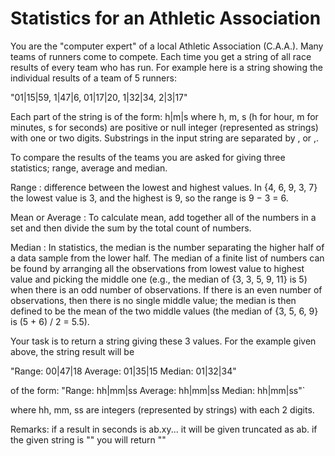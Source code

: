 # Statistics for an Athletic Association

You are the "computer expert" of a local Athletic Association (C.A.A.). Many teams of runners come to compete. Each time
you get a string of all race results of every team who has run. For example here is a string showing the individual
results of a team of 5 runners:

"01|15|59, 1|47|6, 01|17|20, 1|32|34, 2|3|17"

Each part of the string is of the form: h|m|s where h, m, s (h for hour, m for minutes, s for seconds) are positive or
null integer (represented as strings) with one or two digits. Substrings in the input string are separated by , or ,.

To compare the results of the teams you are asked for giving three statistics; range, average and median.

Range : difference between the lowest and highest values. In {4, 6, 9, 3, 7} the lowest value is 3, and the highest is
9, so the range is 9 − 3 = 6.

Mean or Average : To calculate mean, add together all of the numbers in a set and then divide the sum by the total count
of numbers.

Median : In statistics, the median is the number separating the higher half of a data sample from the lower half. The
median of a finite list of numbers can be found by arranging all the observations from lowest value to highest value and
picking the middle one (e.g., the median of {3, 3, 5, 9, 11} is 5) when there is an odd number of observations. If there
is an even number of observations, then there is no single middle value; the median is then defined to be the mean of
the two middle values (the median of {3, 5, 6, 9} is (5 + 6) / 2 = 5.5).

Your task is to return a string giving these 3 values. For the example given above, the string result will be

"Range: 00|47|18 Average: 01|35|15 Median: 01|32|34"

of the form: "Range: hh|mm|ss Average: hh|mm|ss Median: hh|mm|ss"`

where hh, mm, ss are integers (represented by strings) with each 2 digits.

Remarks:
if a result in seconds is ab.xy... it will be given truncated as ab. if the given string is "" you will return ""
